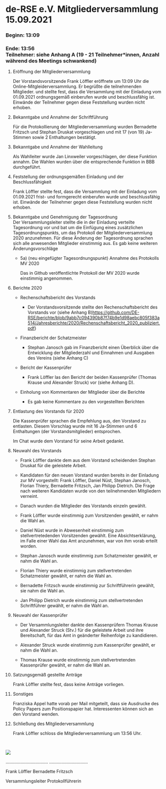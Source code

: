 de-RSE e.V. Mitgliederversammlung 15.09.2021
============================================

### Beginn: 13:09

### Ende: 13:56<br>Teilnehmer: siehe Anhang A (19 - 21 Teilnehmer\*innen, Anzahl während des Meetings schwankend)

1.  Eröffnung der Mitgliederversammlung

    Der Vorstandsvorsitzende Frank Löffler eröffnete um 13:09 Uhr die
    Online-Mitgleiderversammlung. Er begrüßte die teilnehmenden Mitglieder. und
    stellte fest, dass die Versammlung mit der Einladung vom 01.09.2021
    ordnungsgemäß einberufen wurde und beschlussfähig ist. Einwände der
    Teilnehmer gegen diese Feststellung wurden nicht erhoben.

2.  Bekanntgabe und Annahme der Schriftführung

    Für die Protokollierung der Mitgliederversammlung wurden Bernadette Fritzsch
    und Stephan Druskat vorgeschlagen und mit 17 (von 19) Ja-Stimmen sowie 2
    Enthaltungen bestätigt.

3.  Bekanntgabe und Annahme der Wahlleitung

    Als Wahlleiter wurde Jan Linxweiler vorgeschlagen, der diese Funktion
    annahm. Die Wahlen wurden über die entsprechende Funktion in BBB
    durchgeführt.

4.  Feststellung der ordnungsgemäßen Einladung und der Beschlussfähigkeit

    Frank Löffler stellte fest, dass die Versammlung mit der Einladung vom
    01.09.2021 frist- und formgerecht einberufen wurde und beschlussfähig ist.
    Einwände der Teilnehmer gegen diese Feststellung wurden nicht erhoben.

5.  Bekanntgabe und Genehmigung der Tagesordnung  
    Der Versammlungsleiter stellte die in der Einladung verteilte Tagesordnung
    vor und bat um die Einfügung eines zusätzlichen Tagesordnungspunkts, um das
    Protokoll der Mitgliederversammlung 2020 anzunehmen. Für diese Änderung der
    Tagesordnung sprachen sich alle anwesenden Mitglieder einstimmig aus. Es gab
    keine weiteren Änderungsvorschläge

    -   5a) (neu eingefügter Tagesordnungspunkt) Annahme des Protokolls MV 2020

        Das in Github veröffentlichte Protokoll der MV 2020 wurde einstimmig
        angenommen.

6.  Berichte 2020

    -   Rechenschaftsbericht des Vorstands

        -   Der Vorstandsvorsitzende stellte den Rechenschaftsbericht des
            Vorstands vor (siehe Anhang
            B)<https://github.com/DE-RSE/berichte/blob/9abb7c094390b87f74b9e1d98aebc805f383a514/Jahresberichte/2020/Rechenschaftsbericht_2020_publiziert.pdf>)

    -   Finanzbericht der Schatzmeister

        -   Stephan Janosch gab im Finanzbericht einen Überblick über die
            Entwicklung der Mitgliederzahl und Einnahmen und Ausgaben des
            Vereins (siehe Anhang C)

    -   Bericht der Kassenprüfer

        -   Frank Löffler las den Bericht der beiden Kassenprüfer (Thomas Krause
            und Alexander Struck) vor (siehe Anhang D).

    -   Einholung von Kommentaren der Mitglieder über die Berichte

        -   Es gab keine Kommentare zu den vorgestellten Berichten

7.  Entlastung des Vorstands für 2020

    Die Kassenprüfer sprachen die Empfehlung aus, den Vorstand zu entlasten.
    Diesem Vorschlag wurde mit 16 Ja-Stimmen und 6 Enthaltungen (der
    Vorstandsmitglieder) entsprochen.

    Im Chat wurde dem Vorstand für seine Arbeit gedankt.

8.  Neuwahl des Vorstands

    -   Frank Löffler dankte dem aus dem Vorstand scheidenden Stephan Druskat
        für die geleistete Arbeit.

    -   Kandidaten für den neuen Vorstand wurden bereits in der Einladung zur MV
        vorgestellt: Frank Löffler, Daniel Nüst, Stephan Janosch, Florian
        Thiery, Bernadette Fritzsch, Jan Philipp Dietrich. Die Frage nach
        weiteren Kandidaten wurde von den teilnehmenden Mitgliedern verneint.

    -   Danach wurden die Mitglieder des Vorstands einzeln gewählt.

    -   Frank Löffler wurde einstimmig zum Vorsitzenden gewählt, er nahm die
        Wahl an.

    -   Daniel Nüst wurde in Abwesenheit einstimmig zum stellvertretedenden
        Vorsitzenden gewählt. Eine Absichtserklärung, im Falle einer Wahl das
        Amt anzunehmen, war von ihm vorab erteilt worden.

    -   Stephan Janosch wurde einstimmig zum Schatzmeister gewählt, er nahm die
        Wahl an.

    -   Florian Thiery wurde einstimmig zum stellvertretenden Schatzmeister
        gewählt, er nahm die Wahl an.

    -   Bernadette Fritzsch wurde einstimmig zur Schriftführerin gewählt, sie
        nahm die Wahl an.

    -   Jan Philipp Dietrich wurde einstimmig zum stellvertretenden
        Schriftführer gewählt, er nahm die Wahl an.

9.  Neuwahl der Kassenprüfer

    -   Der Versammlungsleiter dankte den Kassenprüfern Thomas Krause und
        Alexander Struck (Stv.) für die geleistete Arbeit und ihre Bereitschaft,
        für das Amt in geänderter Reihenfolge zu kandidieren.

    -   Alexander Struck wurde einstimmig zum Kassenprüfer gewählt, er nahm die
        Wahl an.

    -   Thomas Krause wurde einstimmig zum stellvertretenden Kassenprüfer
        gewählt, er nahm die Wahl an.

10. Satzungsgemäß gestellte Anträge

    Frank Löffler stellte fest, dass keine Anträge vorliegen.

11. Sonstiges

    Franziska Appel hatte vorab per Mail mitgeteilt, dass sie Ausdrucke des
    Policy Papers zum Positionspapier hat. Interessenten können sich an den
    Vorstand wenden.

12. Schließung des Mitgliederversammlung

    Frank Löffler schloss die Mitgliederversammlung um 13:56 Uhr.

 

![](spacer.jpg)

..................................       ...............................

Frank Löffler                        Bernadette Fritzsch

Versammlungsleiter              Protokollführerin

